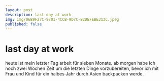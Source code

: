```yaml
---
layout: post
description: last day at work
img: img/06B9F27C-9701-4CCB-9D7C-82DEFEBE313C.jpeg
published: false
---
```


# last day at work

heute ist mein letzter Tag arbeit für sieben Monate. ab morgen habe ich noch zwei Wochen Zeit um die letzten Dinge vorzubereiten, bevor ich mit Frau und Kind für ein halbes Jahr durch Asien backpacken werde. 
